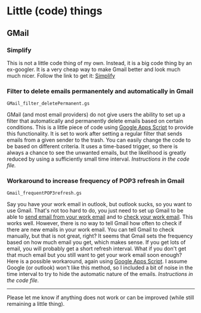 # Little (code) things



## GMail

### Simplify

This is not a little code thing of my own. Instead, it is a big code thing by an ex-googler. It is a very cheap way to make Gmail better and look much much nicer. Follow the link to get it: [Simplify](https://simpl.fyi/)

### Filter to delete emails permanentely and automatically in Gmail

`GMail_filter_deletePermanent.gs`

GMail (and most email providers) do not give users the ability to set up a filter that automatically and permanently delete emails based on certain conditions. This is a little piece of code using [Google Apps Script](https://script.google.com/home) to provide this functionality. It is set to work after setting a regular filter that sends emails from a given sender to the trash. You can easily change the code to be based on different criteria. It uses a time-based trigger, so there is always a chance to see the unwanted emails, but the likelihood is greatly reduced by using a sufficiently small time interval. _Instructions in the code file._

### Workaround to increase frequency of POP3 refresh in Gmail

`Gmail_frequentPOP3refresh.gs`

Say you have your work email in outlook, but outlook sucks, so you want to use Gmail. That's not too hard to do, you just need to set up Gmail to be able to [send email from your work email](https://support.google.com/mail/answer/22370?hl=en-GB) and to [check your work email](https://support.google.com/mail/answer/21289?hl=en-GB). This works well. However, there is no way to tell Gmail how often to check if there are new emails in your work email. You can tell Gmail to check manually, but that is not great, right? It seems that Gmail sets the frequency based on how much email you get, which makes sense. If you get lots of email, you will probably get a short refresh interval. What if you don't get that much email but you still want to get your work email soon enough? Here is a possible workaround, again using [Google Apps Script](https://script.google.com/home). I assume Google (or outlook) won't like this method, so I included a bit of noise in the time interval to try to hide the automatic nature of the emails.  _Instructions in the code file._

---
Please let me know if anything does not work or can be improved (while still remaining a little thing).
